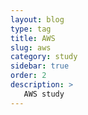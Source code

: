 ```yaml
---
layout: blog
type: tag
title: AWS
slug: aws
category: study
sidebar: true
order: 2
description: >
   AWS study
---
```

